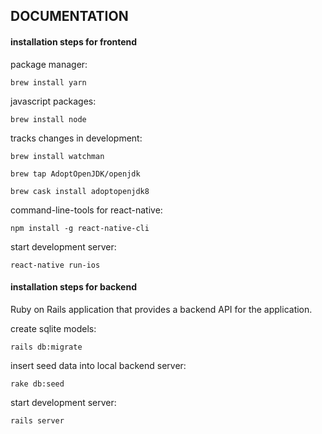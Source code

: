 ## DOCUMENTATION 

#### __installation steps for frontend__

package manager:
	
`brew install yarn`

javascript packages:
	
`brew install node`

tracks changes in development:
	
`brew install watchman`

`brew tap AdoptOpenJDK/openjdk`

`brew cask install adoptopenjdk8`

command-line-tools for react-native:
	
`npm install -g react-native-cli`

start development server:

`react-native run-ios`


#### __installation steps for backend__

Ruby on Rails application that provides a backend API for the application.

create sqlite models:	

`rails db:migrate`

insert seed data into local backend server:

`rake db:seed`

start development server:

`rails server`
